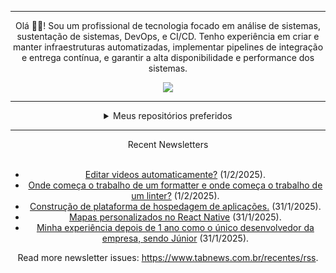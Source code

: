 <div align="center">
<hr>
<p>Olá 👋🏾! Sou um profissional de tecnologia focado em análise de sistemas, sustentação de sistemas, DevOps, e CI/CD. Tenho experiência em criar e manter infraestruturas automatizadas, implementar pipelines de integração e entrega contínua, e garantir a alta disponibilidade e performance dos sistemas.</p>
  <img src="https://media.giphy.com/media/yAGIvCiwPJn5C/giphy.gif">
<hr>
  <details>
  <summary>Meus repositórios preferidos</summary>
  <br />
  Alguns dos meus melhores repositórios:
  <br />
<br />
  <ul><li><a href=https://github.com/KubeNerd/aluratube target="_blank" rel="noopener noreferrer">KubeNerd/aluratube</a> (<b>0</b> ✨ and <b>0</b> 🍴): Aluratube - Desenvolvido durante a imersão React da Alura no final de 2022</li><li><a href=https://github.com/KubeNerd/nlw-ia target="_blank" rel="noopener noreferrer">KubeNerd/nlw-ia</a> (<b>0</b> ✨ and <b>0</b> 🍴): Projeto desenvolvido durante a NLW IA - Usando a API da OPENAI</li><li><a href=https://github.com/KubeNerd/nlw-journey-ia target="_blank" rel="noopener noreferrer">KubeNerd/nlw-journey-ia</a> (<b>0</b> ✨ and <b>0</b> 🍴): NLW IA - Agent de viagens usando python + langchain + GPT</li>
<li>More coming soon :).</li>
</ul>
  </details>
  <hr/>
    <summary>Recent Newsletters</summary>
  <br />
  <ul>
    <li><a href=https://www.tabnews.com.br/marketingsaas/editar-videos-automaticamente target="_blank" rel="noopener noreferrer">Editar videos automaticamente?</a> (1/2/2025).</li><li><a href=https://www.tabnews.com.br/salinas/onde-comeca-o-trabalho-de-um-formatter-e-onde-comeca-o-trabalho-de-um-linter target="_blank" rel="noopener noreferrer">Onde começa o trabalho de um formatter e onde começa o trabalho de um linter?</a> (1/2/2025).</li><li><a href=https://www.tabnews.com.br/lucasshz/construcao-de-plataforma-de-hospedagem-de-aplicacoes target="_blank" rel="noopener noreferrer">Construção de plataforma de hospedagem de aplicações.</a> (31/1/2025).</li><li><a href=https://www.tabnews.com.br/Akihiko64/como-criar-mapas target="_blank" rel="noopener noreferrer">Mapas personalizados no React  Native</a> (31/1/2025).</li><li><a href=https://www.tabnews.com.br/ArkOfMoses/minha-experiencia-depois-de-1-ano-como-o-unico-desenvolvedor-da-empresa-sendo-junior target="_blank" rel="noopener noreferrer">Minha experiência depois de 1 ano como o único desenvolvedor da empresa, sendo Júnior</a> (31/1/2025).</li>
  </ul>
<p>Read more newsletter issues: <a href="https://www.tabnews.com.br/recentes/rss">https://www.tabnews.com.br/recentes/rss</a>.</p>
  </details>

